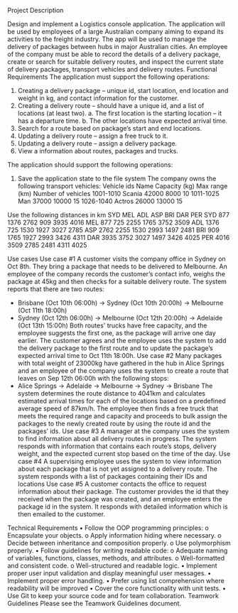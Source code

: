 Project Description

Design and implement a Logistics console application.
The application will be used by employees of a large Australian company aiming to expand its activities to the freight industry. The app will be used to manage the delivery of packages between hubs in major Australian cities. An employee of the company must be able to record the details of a delivery package, create or search for suitable delivery routes, and inspect the current state of delivery packages, transport vehicles and delivery routes. 
Functional Requirements
The application must support the following operations:
1.	Creating a delivery package – unique id, start location, end location and weight in kg, and contact information for the customer.
2.	Creating a delivery route – should have a unique id, and a list of locations (at least two).
a.	The first location is the starting location – it has a departure time.
b.	The other locations have expected arrival time.
3.	Search for a route based on package’s start and end locations.
4.	Updating a delivery route – assign a free truck to it. 
5.	Updating a delivery route – assign a delivery package.
6.	View a information about routes, packages and trucks.

The application should support the following operations:
1.	Save the application state to the file system
The company owns the following transport vehicles:
Vehicle ids	Name	Capacity (kg)	Max range (km)	Number of vehicles
1001-1010	Scania	42000	8000	10
1011-1025	Man	37000	10000	15
1026-1040	Actros	26000	13000	15

Use the following distances in km
	SYD	MEL	ADL	ASP	BRI	DAR	PER
SYD		877	1376	2762	909	3935	4016
MEL	877		725	2255	1765	3752	3509
ADL	1376	725		1530	1927	3027	2785
ASP	2762	2255	1530		2993	1497	2481
BRI	909	1765	1927	2993		3426	4311
DAR	3935	3752	3027	1497	3426		4025
PER	4016	3509	2785	2481	4311	4025	

Use cases
Use case #1
A customer visits the company office in Sydney on Oct 8th. They bring a package that needs to be delivered to Melbourne. An employee of the company records the customer’s contact info, weighs the package at 45kg and then checks for a suitable delivery route. The system reports that there are two routes:
-	Brisbane (Oct 10th 06:00h) → Sydney (Oct 10th 20:00h) → Melbourne (Oct 11th 18:00h)
-	Sydney (Oct 12th 06:00h) → Melbourne (Oct 12th 20:00h) → Adelaide (Oct 13th 15:00h)
Both routes' trucks have free capacity, and the employee suggests the first one, as the package will arrive one day earlier. The customer agrees and the employee uses the system to add the delivery package to the first route and to update the package’s expected arrival time to Oct 11th 18:00h.
Use case #2
Many packages with total weight of 23000kg have gathered in the hub in Alice Springs and an employee of the company uses the system to create a route that leaves on Sep 12th 06:00h with the following stops:
-	Alice Springs → Adelaide → Melbourne → Sydney → Brisbane
The system determines the route distance to 4041km and calculates estimated arrival times for each of the locations based on a predefined average speed of 87km/h. The employee then finds a free truck that meets the required range and capacity and proceeds to bulk assign the packages to the newly created route by using the route id and the packages’ ids.
Use case #3
A manager at the company uses the system to find information about all delivery routes in progress. The system responds with information that contains each route’s stops, delivery weight, and the expected current stop based on the time of the day.
Use case #4
A supervising employee uses the system to view information about each package that is not yet assigned to a delivery route. The system responds with a list of packages containing their IDs and locations
Use case #5
A customer contacts the office to request information about their package. The customer provides the id that they received when the package was created, and an employee enters the package id in the system. It responds with detailed information which is then emailed to the customer.

Technical Requirements
•	Follow the OOP programming principles:
o	Encapsulate your objects.
o	Apply information hiding where necessary.
o	Decide between inheritance and composition properly.
o	Use polymorphism properly.
•	Follow guidelines for writing readable code:
o	Adequate naming of variables, functions, classes, methods, and attributes.
o	Well-formatted and consistent code.
o	Well-structured and readable logic.
•	Implement proper user input validation and display meaningful user messages.
•	Implement proper error handling.
•	Prefer using list comprehension where readability will be improved
•	Cover the core functionality with unit tests.
•	Use Git to keep your source code and for team collaboration.
Teamwork Guidelines
Please see the Teamwork Guidelines document.


